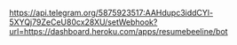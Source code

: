 https://api.telegram.org/5875923517:AAHdupc3iddCYl-5XYQj79ZeCeU80cx28XU/setWebhook?url=https://dashboard.heroku.com/apps/resumebeeline/bot
